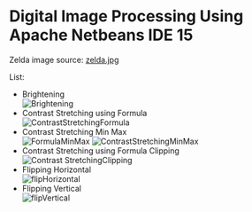 # Digital Image Processing Using Apache Netbeans IDE 15
Zelda image source: [zelda.jpg](https://drive.google.com/file/d/1pjQUXKYWsqLRSkiYK2x0YSsN6jHY0v4j/view?usp=sharing)

List:
* Brightening<br>
![Brightening](https://user-images.githubusercontent.com/121701309/211243253-a76c58d6-9422-41fd-8b5a-17e659c598ee.jpg)
* Contrast Stretching using Formula<br>
![ContrastStretchingFormula](https://user-images.githubusercontent.com/121701309/211243279-1e8df21c-5262-46c0-83df-6e120670f3ad.jpg)
* Contrast Stretching Min Max<br>
![FormulaMinMax](https://user-images.githubusercontent.com/121701309/211243374-94aa4095-15ea-49a8-b434-282cd8a4d078.jpg)
![ContrastStretchingMinMax](https://user-images.githubusercontent.com/121701309/211243385-6527863f-62e5-4969-af8e-5744a5fc4221.jpg)
* Contrast Stretching using Formula Clipping<br>
![Contrast StretchingClipping](https://user-images.githubusercontent.com/121701309/211243400-4a93acac-d23e-4cf0-b688-526cefc7d0a3.jpg)
* Flipping Horizontal<br>
![flipHorizontal](https://user-images.githubusercontent.com/121701309/211243417-dcf8bc0f-a109-4c32-8253-db6944e08317.jpg)
* Flipping Vertical<br>
![flipVertical](https://user-images.githubusercontent.com/121701309/211243554-2e421e9c-b0f2-4fd4-83d9-5d5da01de181.jpg)
